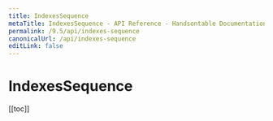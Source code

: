 ```yaml
---
title: IndexesSequence
metaTitle: IndexesSequence - API Reference - Handsontable Documentation
permalink: /9.5/api/indexes-sequence
canonicalUrl: /api/indexes-sequence
editLink: false
---
```


# IndexesSequence

[[toc]]
